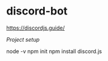 # discord-bot

https://discordjs.guide/



*Project setup*

node -v
npm init
npm install discord.js
